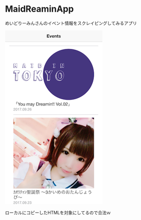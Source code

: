 # MaidReaminApp
めいどりーみんさんのイベント情報をスクレイピングしてみるアプリ

![ionic serve](thumbnail.png "ionic serve")

ローカルにコピーしたHTMLを対象にしてるので合法ｗ
